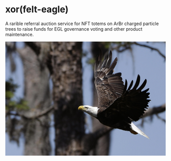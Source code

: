# xor(felt-eagle)

A rarible referral auction service for NFT totems on ArBr charged particle trees to raise funds for EGL governance voting and other product maintenance.

![eagle](eagle.jpeg)
